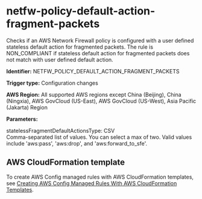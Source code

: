 # netfw\-policy\-default\-action\-fragment\-packets<a name="netfw-policy-default-action-fragment-packets"></a>

Checks if an AWS Network Firewall policy is configured with a user defined stateless default action for fragmented packets\. The rule is NON\_COMPLIANT if stateless default action for fragmented packets does not match with user defined default action\. 

**Identifier:** NETFW\_POLICY\_DEFAULT\_ACTION\_FRAGMENT\_PACKETS

**Trigger type:** Configuration changes

**AWS Region:** All supported AWS regions except China \(Beijing\), China \(Ningxia\), AWS GovCloud \(US\-East\), AWS GovCloud \(US\-West\), Asia Pacific \(Jakarta\) Region

**Parameters:**

statelessFragmentDefaultActionsType: CSV  
Comma\-separated list of values\. You can select a max of two\. Valid values include 'aws:pass', 'aws:drop', and 'aws:forward\_to\_sfe'\.

## AWS CloudFormation template<a name="w79aac11c32c17b7d379c15"></a>

To create AWS Config managed rules with AWS CloudFormation templates, see [Creating AWS Config Managed Rules With AWS CloudFormation Templates](aws-config-managed-rules-cloudformation-templates.md)\.